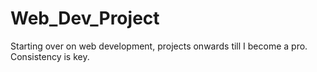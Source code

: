 # Web_Dev_Project
Starting over on web development, projects onwards till I become a pro. Consistency is key.
